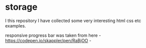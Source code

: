 # storage

I this repository I have collected some very interesting html css etc examples.

responsive progress bar was taken from here - https://codepen.io/skappler/pen/RaBjOO -
